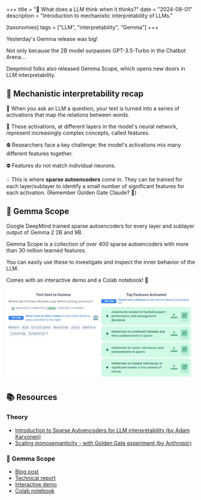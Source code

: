 +++
title = "🤔 What does a LLM think when it thinks?"
date = "2024-08-01"
description = "Introduction to mechanistic interpretability of LLMs."

[taxonomies]
tags = ["LLM", "interpretability", "Gemma"]
+++

<!-- toc -->

Yesterday's Gemma release was big!

Not only because the 2B model surpasses GPT-3.5-Turbo in the Chatbot Arena...

Deepmind folks also released Gemma Scope, which opens new doors in LLM interpretability.

## 📝 Mechanistic interpretability recap

🔹 When you ask an LLM a question, your text is turned into a series of activations that map the relations between words.

🔹 These activations, at different layers in the model's neural network, represent increasingly complex concepts, called features.

⛔ Researchers face a key challenge: the model's activations mix many different features together.

⛔ Features do not match individual neurons.

💡 This is where **sparse autoencoders** come in. They can be trained for each layer/sublayer to identify a small number of significant features for each activation.
(Remember Golden Gate Claude? 🌉)


## 💎 Gemma Scope
Google DeepMind trained sparse autoencoders for every layer and sublayer output of Gemma 2 2B and 9B.

Gemma Scope is a collection of over 400 sparse autoencoders with more than 30 million learned features.

You can easily use these to investigate and inspect the inner behavior of the LLM.

Comes with an interactive demo and a Colab notebook! 📓

![Gemma Scope](gemma_scope.jpeg)


## 📚 Resources

### Theory
- [Introduction to Sparse Autoencoders for LLM interpretability (by Adam Karvonen)](https://adamkarvonen.github.io/machine_learning/2024/06/11/sae-intuitions.html)
- [Scaling monosemanticity - with Golden Gate experiment (by Anthropic)](https://transformer-circuits.pub/2024/scaling-monosemanticity/index.html)

### 💎 Gemma Scope
- [Blog post](https://deepmind.google/discover/blog/gemma-scope-helping-the-safety-community-shed-light-on-the-inner-workings-of-language-models/)
- [Technical report](https://storage.googleapis.com/gemma-scope/gemma-scope-report.pdf)
- [Interactive demo](https://www.neuronpedia.org/gemma-scope)
- [Colab notebook](https://colab.research.google.com/drive/17dQFYUYnuKnP6OwQPH9v_GSYUW5aj-Rp)